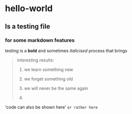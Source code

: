# hello-world
## Is a testing file
### for some markdown features
testing is a **bold** and sometimes *italicised* process that brings

> interesting results:
>
> 1. we learn something new
> 2. we forget something old
> 3. we will never be the same again
>
> 4. 

'code can also be shown here'
`or rather here`


